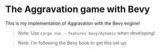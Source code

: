 # The Aggravation game with Bevy

This is my implementation of Aggravation with the Bevy engine!

> Note: Use `cargo run --features bevy/dynamic` when developing!

> Note: I'm following the Bevy book to get this set up.
